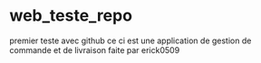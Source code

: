 # web_teste_repo
premier teste avec github
ce ci est une application de gestion de commande et de livraison faite par erick0509
